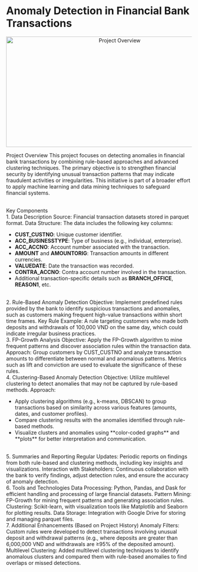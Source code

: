 # Anomaly Detection in Financial Bank Transactions

<div style="text-align: center;">
    <img src="https://developer-blogs.nvidia.com/wp-content/uploads/2021/03/featured_img_devblogs-494.png" alt="Project Overview" width="600" height="300">
</div>


Project Overview
This project focuses on detecting anomalies in financial bank transactions by combining rule-based approaches and advanced clustering techniques. The primary objective is to strengthen financial security by identifying unusual transaction patterns that may indicate fraudulent activities or irregularities. This initiative is part of a broader effort to apply machine learning and data mining techniques to safeguard financial systems.

<br>
Key Components
<br>
1. Data Description
Source: Financial transaction datasets stored in parquet format.
Data Structure: The data includes the following key columns:

<ul> <li><b>CUST_CUSTNO</b>: Unique customer identifier.</li> <li><b>ACC_BUSINESSTYPE</b>: Type of business (e.g., individual, enterprise).</li> <li><b>ACC_ACCNO</b>: Account number associated with the transaction.</li> <li><b>AMOUNT</b> and <b>AMOUNTORIG</b>: Transaction amounts in different currencies.</li> <li><b>VALUEDATE</b>: Date the transaction was recorded.</li> <li><b>CONTRA_ACCNO</b>: Contra account number involved in the transaction.</li> <li>Additional transaction-specific details such as <b>BRANCH_OFFICE</b>, <b>REASON1</b>, etc.</li> </ul> <br>
2. Rule-Based Anomaly Detection
Objective: Implement predefined rules provided by the bank to identify suspicious transactions and anomalies, such as customers making frequent high-value transactions within short time frames.
Key Rule Example: A rule targeting customers who made both deposits and withdrawals of 100,000 VND on the same day, which could indicate irregular business practices.

<br>
3. FP-Growth Analysis
Objective: Apply the FP-Growth algorithm to mine frequent patterns and discover association rules within the transaction data.
Approach: Group customers by CUST_CUSTNO and analyze transaction amounts to differentiate between normal and anomalous patterns. Metrics such as lift and conviction are used to evaluate the significance of these rules.

<br>
4. Clustering-Based Anomaly Detection
Objective: Utilize multilevel clustering to detect anomalies that may not be captured by rule-based methods.
Approach:

<ul> <li>Apply clustering algorithms (e.g., k-means, DBSCAN) to group transactions based on similarity across various features (amounts, dates, and customer profiles).</li> <li>Compare clustering results with the anomalies identified through rule-based methods.</li> <li>Visualize clusters and anomalies using **color-coded graphs** and **plots** for better interpretation and communication.</li> </ul> <br>
5. Summaries and Reporting
Regular Updates: Periodic reports on findings from both rule-based and clustering methods, including key insights and visualizations.
Interaction with Stakeholders: Continuous collaboration with the bank to verify findings, adjust detection rules, and ensure the accuracy of anomaly detection.
<br>
6. Tools and Technologies
Data Processing: Python, Pandas, and Dask for efficient handling and processing of large financial datasets.
Pattern Mining: FP-Growth for mining frequent patterns and generating association rules.
Clustering: Scikit-learn, with visualization tools like Matplotlib and Seaborn for plotting results.
Data Storage: Integration with Google Drive for storing and managing parquet files.
<br>
7. Additional Enhancements (Based on Project History)
Anomaly Filters: Custom rules were developed to detect transactions involving unusual deposit and withdrawal patterns (e.g., where deposits are greater than 6,000,000 VND and withdrawals are ≥95% of the deposited amount).
Multilevel Clustering: Added multilevel clustering techniques to identify anomalous clusters and compared them with rule-based anomalies to find overlaps or missed detections.

